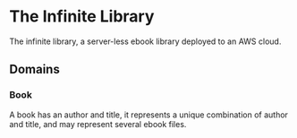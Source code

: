 # The Infinite Library

The infinite library, a server-less ebook library deployed to an AWS cloud.

## Domains

### Book

A book has an author and title, it represents a unique combination of
author and title, and may represent several ebook files.
